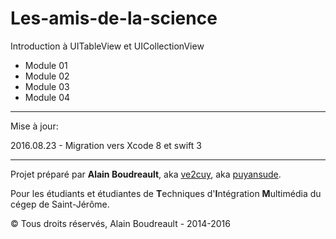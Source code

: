 # Les-amis-de-la-science

Introduction à UITableView et UICollectionView

- Module 01
- Module 02
- Module 03
- Module 04

---------------------------------------------------
Mise à jour: 

2016.08.23 - Migration vers Xcode 8 et swift 3

---------------------------------------------------
Projet préparé par **Alain Boudreault**, aka [ve2cuy](http://ve2cuy.wordpress.com/), aka [puyansude](http://www.youtube.com/puyansude).



Pour les étudiants et étudiantes de **T**echniques d'**I**ntégration **M**ultimédia du cégep de Saint-Jérôme.

:copyright: Tous droits réservés, Alain Boudreault - 2014-2016 
